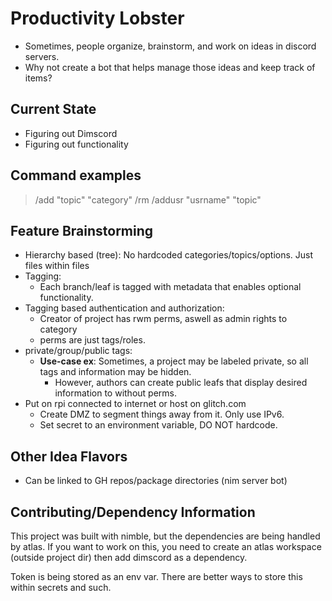 # Productivity Lobster
- Sometimes, people organize, brainstorm, and work on ideas in discord servers. 
- Why not create a bot that helps manage those ideas and keep track of items?

## Current State
- Figuring out Dimscord
- Figuring out functionality

## Command examples
> /add "topic" "category"
> /rm
> /addusr "usrname" "topic"

## Feature Brainstorming
- Hierarchy based (tree): No hardcoded categories/topics/options. Just files within files
- Tagging:
	- Each branch/leaf is tagged with metadata that enables optional functionality.
- Tagging based authentication and authorization:
	- Creator of project has rwm perms, aswell as admin rights to category
	- perms are just tags/roles.
- private/group/public tags:
	- **Use-case ex**: Sometimes, a project may be labeled private, so all tags and information may be hidden. 
		- However, authors can create public leafs that display desired information to without perms.
- Put on rpi connected to internet or host on glitch.com
	- Create DMZ to segment things away from it. Only use IPv6.
	- Set secret to an environment variable, DO NOT hardcode.

## Other Idea Flavors
- Can be linked to GH repos/package directories (nim server bot)

## Contributing/Dependency Information
This project was built with nimble, but the dependencies are being handled by atlas. If you want to work on this, you need to create an atlas workspace (outside project dir) then add dimscord as a dependency.

Token is being stored as an env var. There are better ways to store this within secrets and such.

